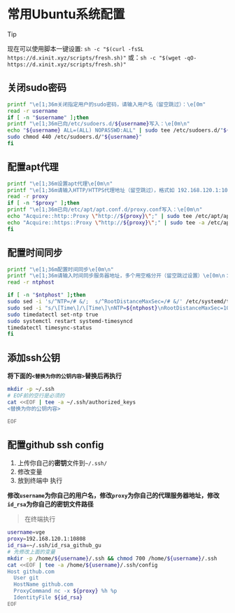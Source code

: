 # 常用Ubuntu系统配置

> [!TIP]
> 现在可以使用脚本一键设置:
> `sh -c "$(curl -fsSL https://d.xinit.xyz/scripts/fresh.sh)"`
> 或：`sh -c "$(wget -qO- https://d.xinit.xyz/scripts/fresh.sh)"`

## 关闭sudo密码

```bash
printf "\e[1;36m关闭指定用户的sudo密码，请输入用户名（留空跳过）：\e[0m"
read -r username
if [ -n "$username" ];then
printf "\e[1;36m已向/etc/sudoers.d/${username}写入：\e[0m\n"
echo "${username} ALL=(ALL) NOPASSWD:ALL" | sudo tee /etc/sudoers.d/"${username}"
sudo chmod 440 /etc/sudoers.d/"${username}"
fi

```

## 配置apt代理

```bash
printf "\e[1;36m设置apt代理\e[0m\n"
printf "\e[1;36m请输入HTTP/HTTPS代理地址（留空跳过），格式如 192.168.120.1:10808\e[0m\n："
read -r proxy
if [ -n "$proxy" ];then
printf "\e[1;36m已向/etc/apt/apt.conf.d/proxy.conf写入：\e[0m\n"
echo "Acquire::http::Proxy \"http://${proxy}\";" | sudo tee /etc/apt/apt.conf.d/proxy.conf
echo "Acquire::https::Proxy \"http://${proxy}\";" | sudo tee -a /etc/apt/apt.conf.d/proxy.conf
fi

```

## 配置时间同步

```bash
printf "\e[1;36m配置时间同步\e[0m\n"
printf "\e[1;36m请输入时间同步服务器地址，多个用空格分开（留空跳过设置）\e[0m\n："
read -r ntphost

if [ -n "$ntphost" ];then
sudo sed -i 's/^NTP=/# &/;  s/^RootDistanceMaxSec=/# &/' /etc/systemd/timesyncd.conf
sudo sed -i "s/\[Time\]/\[Time\]\nNTP=${ntphost}\nRootDistanceMaxSec=100y/" /etc/systemd/timesyncd.conf
sudo timedatectl set-ntp true
sudo systemctl restart systemd-timesyncd
timedatectl timesync-status
fi

```

<!-- ## 开启ssh密钥登录

```bash
sudo sed -i 's/^#PubkeyAuthentication.*/PubkeyAuthentication yes/' /etc/ssh/sshd_config
sudo systemctl restart sshd

``` -->

## 添加ssh公钥

**将下面的`<替换为你的公钥内容>`替换后再执行**
```bash
mkdir -p ~/.ssh
# EOF前的空行是必须的
cat <<EOF | tee -a ~/.ssh/authorized_keys
<替换为你的公钥内容>

EOF

```

## 配置github ssh config

1. 上传你自己的**密钥**文件到`~/.ssh/`
2. 修改变量
3. 放到终端中 执行

**修改`username`为你自己的用户名，修改`proxy`为你自己的代理服务器地址，修改`id_rsa`为你自己的密钥文件路径**

> 在终端执行
```bash
username=vge
proxy=192.168.120.1:10808
id_rsa=~/.ssh/id_rsa_github_gu
# 先修改上面的变量
mkdir -p /home/${username}/.ssh && chmod 700 /home/${username}/.ssh
cat <<EOF | tee -a /home/${username}/.ssh/config
Host github.com
  User git
  HostName github.com
  ProxyCommand nc -x ${proxy} %h %p
  IdentityFile ${id_rsa}
EOF

```
